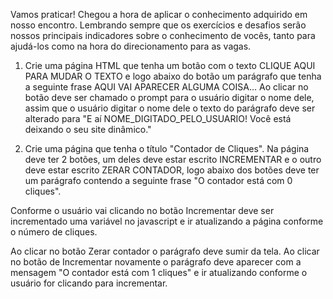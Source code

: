 Vamos praticar!
Chegou a hora de aplicar o conhecimento adquirido em nosso encontro.
Lembrando sempre que os exercícios e desafios serão nossos principais
indicadores sobre o conhecimento de vocês, tanto para ajudá-los como
na hora do direcionamento para as vagas.

1. Crie uma página HTML que tenha um botão com o texto CLIQUE
AQUI PARA MUDAR O TEXTO e logo abaixo do botão um parágrafo
que tenha a seguinte frase AQUI VAI APARECER ALGUMA COISA...
Ao clicar no botão deve ser chamado o prompt para o usuário
digitar o nome dele, assim que o usuário digitar o nome dele o texto
do parágrafo deve ser alterado para "E aí
NOME_DIGITADO_PELO_USUARIO! Você está deixando o seu site
dinâmico."

2. Crie uma página que tenha o título "Contador de Cliques". Na
página deve ter 2 botões, um deles deve estar escrito INCREMENTAR
e o outro deve estar escrito ZERAR CONTADOR, logo abaixo dos
botões deve ter um parágrafo contendo a seguinte frase "O
contador está com 0 cliques".

Conforme o usuário vai clicando no botão Incrementar deve ser
incrementado uma variável no javascript e ir atualizando a página
conforme o número de cliques.

Ao clicar no botão Zerar contador o parágrafo deve sumir da tela.
Ao clicar no botão de Incrementar novamente o parágrafo deve
aparecer com a mensagem "O contador está com 1 cliques" e ir
atualizando conforme o usuário for clicando para incrementar.
